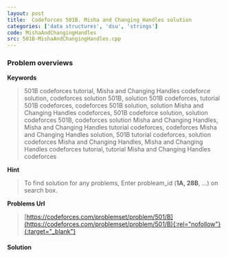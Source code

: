 ```yaml
---
layout: post
title:  Codeforces 501B. Misha and Changing Handles solution
categories: ['data structures', 'dsu', 'strings']
code: MishaAndChangingHandles
src: 501B-MishaAndChangingHandles.cpp
---
```

### **Problem overviews**

**Keywords**
> 501B codeforces tutorial, Misha and Changing Handles codeforce solution, codeforces solution 501B, solution 501B codeforces, tutorial 501B codeforces, codeforces 501B solution, solution Misha and Changing Handles codeforces, 501B codeforce solution, solution codeforces 501B, codeforces solution Misha and Changing Handles, Misha and Changing Handles tutorial codeforces, codeforces Misha and Changing Handles solution, 501B tutorial codeforces, solution codeforces Misha and Changing Handles, Misha and Changing Handles codeforces tutorial, tutorial Misha and Changing Handles codeforces

**Hint**
> To find solution for any problems, Enter probleam_id (**1A, 28B**, ...) on search box. 

**Problems Url**
> [https://codeforces.com/problemset/problem/501/B](https://codeforces.com/problemset/problem/501/B){:rel="nofollow"}{:target="_blank"}

#### **Solution**



